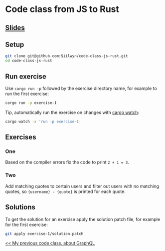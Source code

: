 # Code class from JS to Rust

## [Slides](https://siilwyn.github.io/code-class-js-rust/)

## Setup
```sh
git clone git@github.com:Siilwyn/code-class-js-rust.git
cd code-class-js-rust
```

## Run exercise
Use `cargo run -p` followed by the exercise directory name, for example to run the first exercise:
```sh
cargo run -p exercise-1
```

Tip, automatically run the exercise on changes with [cargo watch](https://github.com/passcod/cargo-watch):
```sh
cargo watch -x 'run -p exercise-1'
```

## Exercises

### One
Based on the compiler errors fix the code to print `2 + 1 = 3`.

### Two
Add matching quotes to certain users and filter out users with no matching quotes, so `{username} - {quote}` is printed for each quote.

## Solutions
To get the solution for an exercise apply the solution patch file, for example for the first exercise:
```sh
git apply exercise-1/solution.patch
```

[*<<* My previous code class, about GraphQL](https://github.com/voorhoede/code-class-graphql/)
